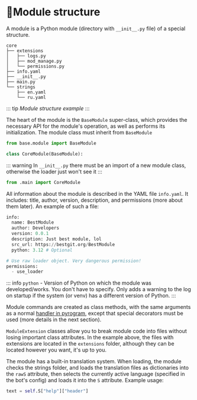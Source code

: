 # 📓Module structure

A module is a Python module (directory with `__init__.py` file) of a special structure.

```
core
├── extensions
│   ├── logs.py
│   ├── mod_manage.py
│   └── permissions.py
├── info.yaml
├── __init__.py
├── main.py
└── strings
    ├── en.yaml
    └── ru.yaml
```
::: tip
*Module structure example*
:::

The heart of the module is the `BaseModule` super-class, which provides the necessary API for the module's operation, as well as performs its initialization. The module class must inherit from `BaseModule`

```python
from base.module import BaseModule

class CoreModule(BaseModule):
```

::: warning
In `__init__.py` there must be an import of a new module class, otherwise the loader just won't see it
:::

```python
from .main import CoreModule
```

All information about the module is described in the YAML file `info.yaml`. It includes: title, author, version, description, and permissions (more about them later). An example of such a file:

```python
info:
  name: BestModule
  author: Developers
  version: 0.0.1
  description: Just best module, lol
  src_url: https://bestgit.org/BestModule
  python: 3.12 # Optional

# Use raw loader object. Very dangerous permission!
permissions:
  - use_loader
```

::: info
`python` - Version of Python on which the module was developed/works. You don't have to specify. Only adds a warning to the log on startup if the system (or venv) has a different version of Python.
:::

Module commands are created as class methods, with the same arguments as a normal [handler in pyrogram](https://docs.pyrogram.org/start/updates), except that special decorators must be used (more details in the next section). 

`ModuleExtension` classes allow you to break module code into files without losing important class attributes. In the example above, the files with extensions are located in the `extensions` folder, although they can be located however you want, it's up to you. 

The module has a built-in translation system. When loading, the module checks the strings folder, and loads the translation files as dictionaries into the `rawS` attribute, then selects the currently active language (specified in the bot's config) and loads it into the `S` attribute. Example usage:

```python
text = self.S["help"]["header"]
```
